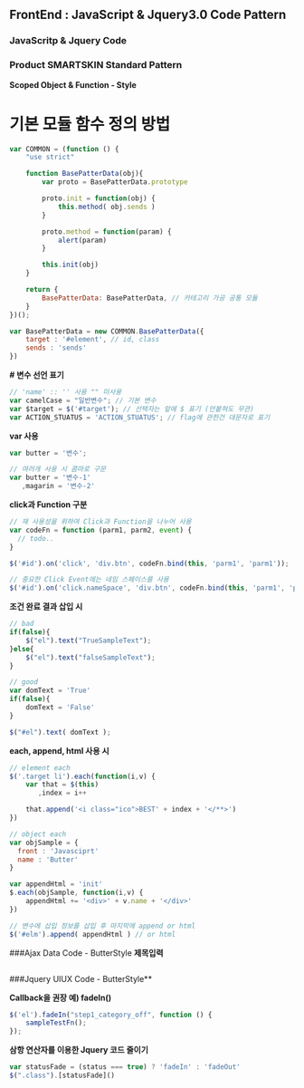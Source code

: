 ## FrontEnd : JavaScript & Jquery3.0 Code Pattern
### JavaScritp & Jquery Code
### Product SMARTSKIN Standard Pattern

**Scoped Object & Function - Style**
# 기본 모듈 함수 정의 방법
```javascript
var COMMON = (function () {
    "use strict"

    function BasePatterData(obj){
        var proto = BasePatterData.prototype

        proto.init = function(obj) {
            this.method( obj.sends )
        }

        proto.method = function(param) {
            alert(param)
        }

        this.init(obj)
    }

    return {
        BasePatterData: BasePatterData, // 카테고리 가공 공통 모듈
    }
})();

var BasePatterData = new COMMON.BasePatterData({
    target : '#element', // id, class
    sends : 'sends'
})
```

**# 변수 선언 표기**
```javascript
// 'name' :: '' 사용 "" 미사용
var camelCase = "일반변수"; // 기본 변수
var $target = $('#target'); // 선택자는 앞에 $ 표기 (안붙혀도 무관)
var ACTION_STUATUS = 'ACTION_STUATUS'; // flag에 관한건 대문자로 표기
```

**var 사용**
```javascript
var butter = '변수';

// 여러개 사용 시 콤마로 구문
var butter = '변수-1'
   ,magarin = '변수-2'
```


**click과 Function 구분**
```javascript
// 재 사용성을 위하여 Click과 Function을 나누어 사용
var codeFn = function (parm1, parm2, event) {
  // todo..
}

$('#id').on('click', 'div.btn', codeFn.bind(this, 'parm1', 'parm1'));

// 중요한 Click Event에는 네임 스페이스를 사용
$('#id').on('click.nameSpace', 'div.btn', codeFn.bind(this, 'parm1', 'parm1'));
```


**조건 완료 결과 삽입 시**
```javascript
// bad
if(false){
    $("el").text("TrueSampleText");
}else{
    $("el").text("falseSampleText");
}

// good
var domText = 'True'
if(false){
    domText = 'False'
}

$("#el").text( domText );
```


**each, append, html 사용 시**
```javascript
// element each
$('.target li').each(function(i,v) {
    var that = $(this)
       ,index = i++

    that.append('<i class="ico">BEST' + index + '</**>')
})

// object each
var objSample = {
  front : 'Javasciprt'
  name : 'Butter'  
}

var appendHtml = 'init'
$.each(objSample, function(i,v) {
    appendHtml += '<div>' + v.name + '</div>'
})

// 변수에 삽입 정보를 삽입 후 마지막에 append or html
$('#elm').append( appendHtml ) // or html
```





###Ajax Data Code - ButterStyle
**제목입력**
```javascript
```




###Jquery UIUX Code - ButterStyle**

**Callback을 권장 예) fadeIn()**
```javascript
$('el').fadeIn("step1_category_off", function () {
    sampleTestFn();
});
```

**삼항 연산자를 이용한 Jquery 코드 줄이기**
```javascript
var statusFade = (status === true) ? 'fadeIn' : 'fadeOut'
$(".class").[statusFade]()
```
